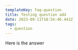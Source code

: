 ```yaml
---
templateKey: faq-question
title: Testing question add
date: 2023-09-11T18:54:46.441Z
tags:
  - question
---
```

H﻿ere is the answer